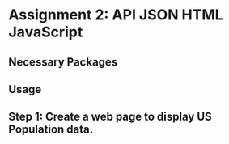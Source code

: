 # Assignment 2: API JSON HTML JavaScript


## Necessary Packages


## Usage


## Step 1: Create a web page to display US Population data.

